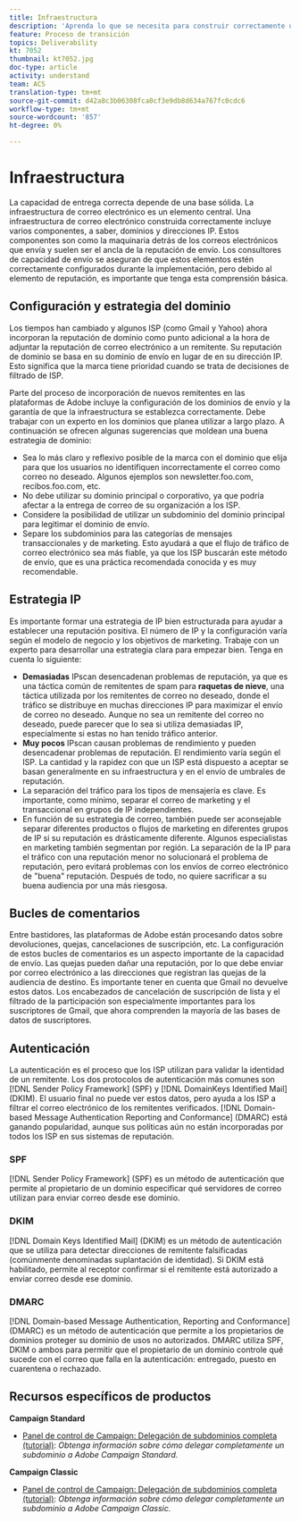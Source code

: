 ```yaml
---
title: Infraestructura
description: 'Aprenda lo que se necesita para construir correctamente una infraestructura de correo electrónico. '
feature: Proceso de transición
topics: Deliverability
kt: 7052
thumbnail: kt7052.jpg
doc-type: article
activity: understand
team: ACS
translation-type: tm+mt
source-git-commit: d42a8c3b06308fca0cf3e9db8d634a767fc0cdc6
workflow-type: tm+mt
source-wordcount: '857'
ht-degree: 0%

---
```



# Infraestructura

La capacidad de entrega correcta depende de una base sólida. La infraestructura de correo electrónico es un elemento central. Una infraestructura de correo electrónico construida correctamente incluye varios componentes, a saber, dominios y direcciones IP. Estos componentes son como la maquinaria detrás de los correos electrónicos que envía y suelen ser el ancla de la reputación de envío. Los consultores de capacidad de envío se aseguran de que estos elementos estén correctamente configurados durante la implementación, pero debido al elemento de reputación, es importante que tenga esta comprensión básica.

## Configuración y estrategia del dominio

Los tiempos han cambiado y algunos ISP (como Gmail y Yahoo) ahora incorporan la reputación de dominio como punto adicional a la hora de adjuntar la reputación de correo electrónico a un remitente. Su reputación de dominio se basa en su dominio de envío en lugar de en su dirección IP. Esto significa que la marca tiene prioridad cuando se trata de decisiones de filtrado de ISP.

Parte del proceso de incorporación de nuevos remitentes en las plataformas de Adobe incluye la configuración de los dominios de envío y la garantía de que la infraestructura se establezca correctamente. Debe trabajar con un experto en los dominios que planea utilizar a largo plazo. A continuación se ofrecen algunas sugerencias que moldean una buena estrategia de dominio:

* Sea lo más claro y reflexivo posible de la marca con el dominio que elija para que los usuarios no identifiquen incorrectamente el correo como correo no deseado. Algunos ejemplos son newsletter.foo.com, recibos.foo.com, etc.
* No debe utilizar su dominio principal o corporativo, ya que podría afectar a la entrega de correo de su organización a los ISP.
* Considere la posibilidad de utilizar un subdominio del dominio principal para legitimar el dominio de envío.
* Separe los subdominios para las categorías de mensajes transaccionales y de marketing. Esto ayudará a que el flujo de tráfico de correo electrónico sea más fiable, ya que los ISP buscarán este método de envío, que es una práctica recomendada conocida y es muy recomendable.

## Estrategia IP

Es importante formar una estrategia de IP bien estructurada para ayudar a establecer una reputación positiva. El número de IP y la configuración varía según el modelo de negocio y los objetivos de marketing. Trabaje con un experto para desarrollar una estrategia clara para empezar bien. Tenga en cuenta lo siguiente:

* **Demasiadas** IPscan desencadenan problemas de reputación, ya que es una táctica común de remitentes de spam para  **raquetas de nieve**, una táctica utilizada por los remitentes de correo no deseado, donde el tráfico se distribuye en muchas direcciones IP para maximizar el envío de correo no deseado. Aunque no sea un remitente del correo no deseado, puede parecer que lo sea si utiliza demasiadas IP, especialmente si estas no han tenido tráfico anterior.
* **Muy pocos** IPscan causan problemas de rendimiento y pueden desencadenar problemas de reputación. El rendimiento varía según el ISP. La cantidad y la rapidez con que un ISP está dispuesto a aceptar se basan generalmente en su infraestructura y en el envío de umbrales de reputación.
* La separación del tráfico para los tipos de mensajería es clave. Es importante, como mínimo, separar el correo de marketing y el transaccional en grupos de IP independientes.
* En función de su estrategia de correo, también puede ser aconsejable separar diferentes productos o flujos de marketing en diferentes grupos de IP si su reputación es drásticamente diferente. Algunos especialistas en marketing también segmentan por región. La separación de la IP para el tráfico con una reputación menor no solucionará el problema de reputación, pero evitará problemas con los envíos de correo electrónico de &quot;buena&quot; reputación. Después de todo, no quiere sacrificar a su buena audiencia por una más riesgosa.

## Bucles de comentarios

Entre bastidores, las plataformas de Adobe están procesando datos sobre devoluciones, quejas, cancelaciones de suscripción, etc. La configuración de estos bucles de comentarios es un aspecto importante de la capacidad de envío. Las quejas pueden dañar una reputación, por lo que debe enviar por correo electrónico a las direcciones que registran las quejas de la audiencia de destino. Es importante tener en cuenta que Gmail no devuelve estos datos. Los encabezados de cancelación de suscripción de lista y el filtrado de la participación son especialmente importantes para los suscriptores de Gmail, que ahora comprenden la mayoría de las bases de datos de suscriptores.

## Autenticación

La autenticación es el proceso que los ISP utilizan para validar la identidad de un remitente. Los dos protocolos de autenticación más comunes son [!DNL Sender Policy Framework] (SPF) y [!DNL DomainKeys Identified Mail] (DKIM). El usuario final no puede ver estos datos, pero ayuda a los ISP a filtrar el correo electrónico de los remitentes verificados. [!DNL Domain-based Message Authentication Reporting and Conformance] (DMARC) está ganando popularidad, aunque sus políticas aún no están incorporadas por todos los ISP en sus sistemas de reputación.

### SPF

[!DNL Sender Policy Framework] (SPF) es un método de autenticación que permite al propietario de un dominio especificar qué servidores de correo utilizan para enviar correo desde ese dominio.

### DKIM

[!DNL Domain Keys Identified Mail] (DKIM) es un método de autenticación que se utiliza para detectar direcciones de remitente falsificadas (comúnmente denominadas suplantación de identidad). Si DKIM está habilitado, permite al receptor confirmar si el remitente está autorizado a enviar correo desde ese dominio.

### DMARC

[!DNL Domain-based Message Authentication, Reporting and Conformance] (DMARC) es un método de autenticación que permite a los propietarios de dominios proteger su dominio de usos no autorizados. DMARC utiliza SPF, DKIM o ambos para permitir que el propietario de un dominio controle qué sucede con el correo que falla en la autenticación: entregado, puesto en cuarentena o rechazado.

## Recursos específicos de productos

**Campaign Standard**

* [Panel de control de Campaign: Delegación de subdominios completa (tutorial)](https://experienceleague.corp.adobe.com/docs/campaign-standard-learn/control-panel/subdomains-and-certificates/subdomain-delegation.html):  *Obtenga información sobre cómo delegar completamente un subdominio a Adobe Campaign Standard.*

**Campaign Classic**

* [Panel de control de Campaign: Delegación de subdominios completa (tutorial)](https://experienceleague.corp.adobe.com/docs/campaign-classic-learn/control-panel/subdomains-and-certificates/subdomain-delegation.html):  *Obtenga información sobre cómo delegar completamente un subdominio a Adobe Campaign Classic.*
